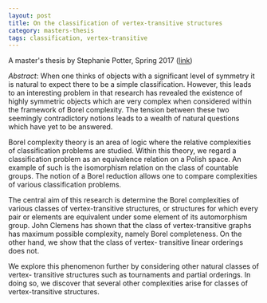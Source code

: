 ```yaml
---
layout: post
title: On the classification of vertex-transitive structures
category: masters-thesis
tags: classification, vertex-transitive
---
```

A master's thesis by Stephanie Potter, Spring 2017 ([link](http://scholarworks.boisestate.edu/td/1279/))<!--more-->

*Abstract*: When one thinks of objects with a significant level of symmetry it is natural to expect there to be a simple classification. However, this leads to an interesting problem in that research has revealed the existence of highly symmetric objects which are very complex when considered within the framework of Borel complexity. The tension between these two seemingly contradictory notions leads to a wealth of natural questions which have yet to be answered.

Borel complexity theory is an area of logic where the relative complexities of classification problems are studied. Within this theory, we regard a classification problem as an equivalence relation on a Polish space. An example of such is the isomorphism relation on the class of countable groups. The notion of a Borel reduction allows one to compare complexities of various classification problems.

The central aim of this research is determine the Borel complexities of various classes of vertex-transitive structures, or structures for which every pair or elements are equivalent under some element of its automorphism group. John Clemens has shown that the class of vertex-transitive graphs has maximum possible complexity, namely Borel completeness. On the other hand, we show that the class of vertex- transitive linear orderings does not.

We explore this phenomenon further by considering other natural classes of vertex- transitive structures such as tournaments and partial orderings. In doing so, we discover that several other complexities arise for classes of vertex-transitive structures.
